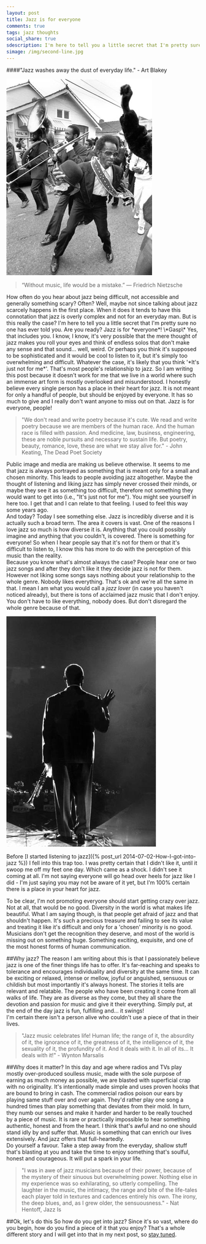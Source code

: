 ```yaml
---
layout: post
title: Jazz is for everyone
comments: true
tags: jazz thoughts
social_share: true
sdescription: I'm here to tell you a little secret that I'm pretty sure no one has ever told you. Are you ready? Jazz is for everyone! And that includes you.
simage: /img/second-line.jpg
---
```


####"Jazz washes away the dust of everyday life." - Art Blakey 


<img src="/img/second-line.jpg" alt="New Orleans funeral" class='left image-left medium'>

<blockquote class="block right image-right">	
“Without music, life would be a mistake.” ― Friedrich Nietzsche
</blockquote>
How often do you hear about jazz being difficult, not accessible and generally something scary? Often? Well, maybe not since talking about jazz scarcely happens in the first place. When it does it tends to have this connotation that jazz is overly complex and not for an everyday man. But is this really the case?  
I'm here to tell you a little secret that I'm pretty sure no one has ever told you. Are you ready? Jazz is for *everyone*! \*Gasp\* Yes, that includes you. I know, I know, it's very possible that the mere thought of jazz makes you roll your eyes and think of endless solos that don't make any sense and that sound... well, weird. Or perhaps you think it's supposed to be sophisticated and it would be cool to listen to it, but it's simply too overwhelming and difficult. Whatever the case, it's likely that you think '*It's just not for me*'. That's most people's relationship to jazz. So I am writing this post because it doesn't work for me that we live in a world where such an immense art form is mostly overlooked and misunderstood. I honestly believe every single person has a place in their heart for jazz. It is not meant for only a handful of people, but should be enjoyed by everyone. It has so much to give and I really don't want anyone to miss out on that. Jazz is for everyone, people!

<blockquote class="block right image-right">	
"We don't read and write poetry because it's cute. We read and write poetry because we are members of the human race. And the human race is filled with passion. And medicine, law, business, engineering, these are noble pursuits and necessary to sustain life. But poetry, beauty, romance, love, these are what we stay alive for." - John Keating, The Dead Poet Society
</blockquote> 

Public image and media are making us believe otherwise. It seems to me that jazz is always portrayed as something that is meant only for a small and chosen minority. This leads to people avoiding jazz altogether. Maybe the thought of listening and liking jazz has simply never crossed their minds, or maybe they see it as something too difficult, therefore not something they would want to get into (i.e., "It's just not for me"). You might see yourself in here too. I get that and I can relate to that feeling. I used to feel this way some years ago.  
And today? Today I see something else. Jazz is incredibly diverse and it is actually such a broad term. The area it covers is vast. One of the reasons I love jazz so much is how diverse it is. Anything that you could possibly imagine and anything that you couldn't, is covered. There is something for everyone! So when I hear people say that it's not for them or that it's difficult to listen to, I know this has more to do with the perception of this music than the reality.  
Because you know what's almost always the case? People hear one or two jazz songs and after they don't like it they decide jazz is not for them. However not liking some songs says nothing about your relationship to the whole genre. Nobody likes everything. That's ok and we're all the same in that. I mean I am what you would call a *jazz lover* (in case you haven't noticed already), but there is tons of acclaimed jazz music that I don't enjoy. You don't have to like everything, nobody does. But don't disregard the whole genre because of that.


<img src="/img/louis-armstrong4.jpg" alt="Louis Armstrong" class='left image-left medium'>

Before [I started listening to jazz]({% post_url 2014-07-02-How-I-got-into-jazz %}) I fell into this trap too. I was pretty certain that I didn't like it, until it swoop me off my feet one day. Which came as a shock. I didn't see it coming at all. I'm not saying everyone will go head over heels for jazz like I did - I'm just saying you may not be aware of it yet, but I'm 100% certain there is a place in your heart for jazz.

To be clear, I'm not promoting everyone should start getting crazy over jazz. Not at all, that would be no good. Diversity in the world is what makes life beautiful. What I am saying though, is that people get afraid of jazz and that shouldn't happen. It's such a precious treasure and failing to see its value and treating it like it's difficult and only for a 'chosen' minority is no good. Musicians don't get the recognition they deserve, and most of the world is missing out on something huge. Something exciting, exquisite, and one of the most honest forms of human communication.  


##Why jazz?
The reason I am writing about this is that I passionately believe jazz is one of the finer things life has to offer. It's far-reaching and speaks to tolerance and encourages individuality and diversity at the same time. It can be exciting or relaxed, intense or mellow, joyful or anguished, sensuous or childish but most importantly it's always honest. The stories it tells are relevant and relatable. The people who have been creating it come from all walks of life. They are as diverse as they come, but they all share the devotion and passion for music and give it their everything. Simply put, at the end of the day jazz is fun, fulfilling and... it swings!  
I'm certain there isn't a person alive who couldn't use a piece of that in their lives.

> "Jazz music celebrates life! Human life; the range of it, the absurdity of it, the ignorance of it, the greatness of it, the intelligence of it, the sexuality of it, the profundity of it. And it deals with it. In all of its... It deals with it!" - Wynton Marsalis


##Why does it matter?
In this day and age where radios and TVs play mostly over-produced soulless music, made with the sole purpose of earning as much money as possible, we are blasted with superficial crap with no originality. It's intentionally made simple and uses proven hooks that are bound to bring in cash. The commercial radios poison our ears by playing same stuff over and over again. They'd rather play one song a hundred times than play something that deviates from their mold. In turn, they numb our senses and make it harder and harder to be really touched by a piece of music. It is rare or practically impossible to hear something authentic, honest and from the heart. I think that's awful and no one should stand idly by and suffer that. Music is something that can enrich our lives extensively. And jazz offers that full-heartedly.  
Do yourself a favour. Take a step away from the everyday, shallow stuff that's blasting at you and take the time to enjoy something that's soulful, honest and courageous. It will put a spark in your life.

> "I was in awe of jazz musicians because of their power, because of the mystery of their sinuous but overwhelming power. Nothing else in my experience was so exhilarating, so utterly compelling. The laughter in the music, the intimacy, the range and bite of the life-tales each player told in textures and cadences entirely his own. The irony, the deep blues, and, as I grew older, the sensuousness." - Nat Hentoff, Jazz Is


##Ok, let's do this
So how do you get into jazz? Since it's so vast, where do you begin, how do you find a piece of it that you enjoy? That's a whole different story and I will get into that in my next post, so <a href="{{ site.subscribe_url }}" target="_blank">stay tuned</a>.
